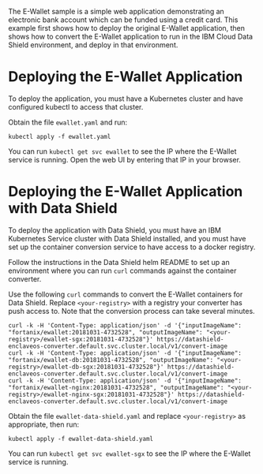 The E-Wallet sample is a simple web application demonstrating an electronic
bank account which can be funded using a credit card. This example first shows
how to deploy the original E-Wallet application, then shows how to convert the
E-Wallet application to run in the IBM Cloud Data Shield environment, and
deploy in that environment.

# Deploying the E-Wallet Application

To deploy the application, you must have a Kubernetes cluster and have
configured kubectl to access that cluster.

Obtain the file `ewallet.yaml` and run:

    kubectl apply -f ewallet.yaml

You can run `kubectl get svc ewallet` to see the IP where the E-Wallet service
is running. Open the web UI by entering that IP in your browser.

# Deploying the E-Wallet Application with Data Shield

To deploy the application with Data Shield, you must have an IBM Kubernetes
Service cluster with Data Shield installed, and you must have set up the
container conversion service to have access to a docker registry.

Follow the instructions in the Data Shield helm README to set up an environment
where you can run `curl` commands against the container converter.

Use the following `curl` commands to convert the E-Wallet containers for Data
Shield. Replace `<your-registry>` with a registry your converter has push
access to. Note that the conversion process can take several minutes.

    curl -k -H 'Content-Type: application/json' -d '{"inputImageName": "fortanix/ewallet:20181031-4732528", "outputImageName": "<your-registry>/ewallet-sgx:20181031-4732528"}' https://datashield-enclaveos-converter.default.svc.cluster.local/v1/convert-image
    curl -k -H 'Content-Type: application/json' -d '{"inputImageName": "fortanix/ewallet-db:20181031-4732528", "outputImageName": "<your-registry>/ewallet-db-sgx:20181031-4732528"}' https://datashield-enclaveos-converter.default.svc.cluster.local/v1/convert-image
    curl -k -H 'Content-Type: application/json' -d '{"inputImageName": "fortanix/ewallet-nginx:20181031-4732528", "outputImageName": "<your-registry>/ewallet-nginx-sgx:20181031-4732528"}' https://datashield-enclaveos-converter.default.svc.cluster.local/v1/convert-image

Obtain the file `ewallet-data-shield.yaml` and replace `<your-registry>` as
appropriate, then run:

    kubectl apply -f ewallet-data-shield.yaml

You can run `kubectl get svc ewallet-sgx` to see the IP where the E-Wallet
service is running.
